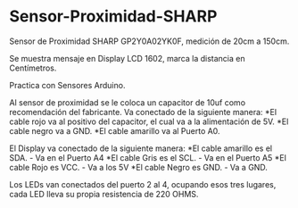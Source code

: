# Sensor-Proximidad-SHARP
Sensor de Proximidad SHARP GP2Y0A02YK0F, medición de 20cm a 150cm. 

Se muestra mensaje en Display LCD 1602, marca la distancia en Centímetros. 

Practica con Sensores Arduino.

Al sensor de proximidad se le coloca un capacitor de 10uf como recomendación del fabricante.
Va conectado de la siguiente manera:
*El cable rojo va al positivo del capacitor, el cual va a la alimentación de 5V.
*El cable negro va a GND.
*El cable amarillo va al Puerto A0.


El Display va conectado de la siguiente manera:
*El cable amarillo es el SDA. -   Va en el Puerto A4
*El cable Gris es el SCL.     -   Va en el Puerto A5
*El cable Rojo es VCC.        -   Va a los 5V
*El cable Negro es GND.       -   Va a GND.


Los LEDs van conectados del puerto 2 al 4, ocupando esos tres lugares, cada LED lleva su propia resistencia de 220 OHMS.


